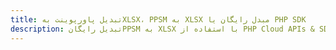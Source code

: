 ---title: تبدیل پاورپوینت بهXLSX، PPSM به XLSX مبدل رایگان یا PHP SDKdescription: تبدیل رایگانPPSM به XLSX با استفاده از PHP Cloud APIs & SDK. همچنین اسناد Microsoft PowerPoint را در Cloud ایجاد، ویرایش و رندر کنید.---